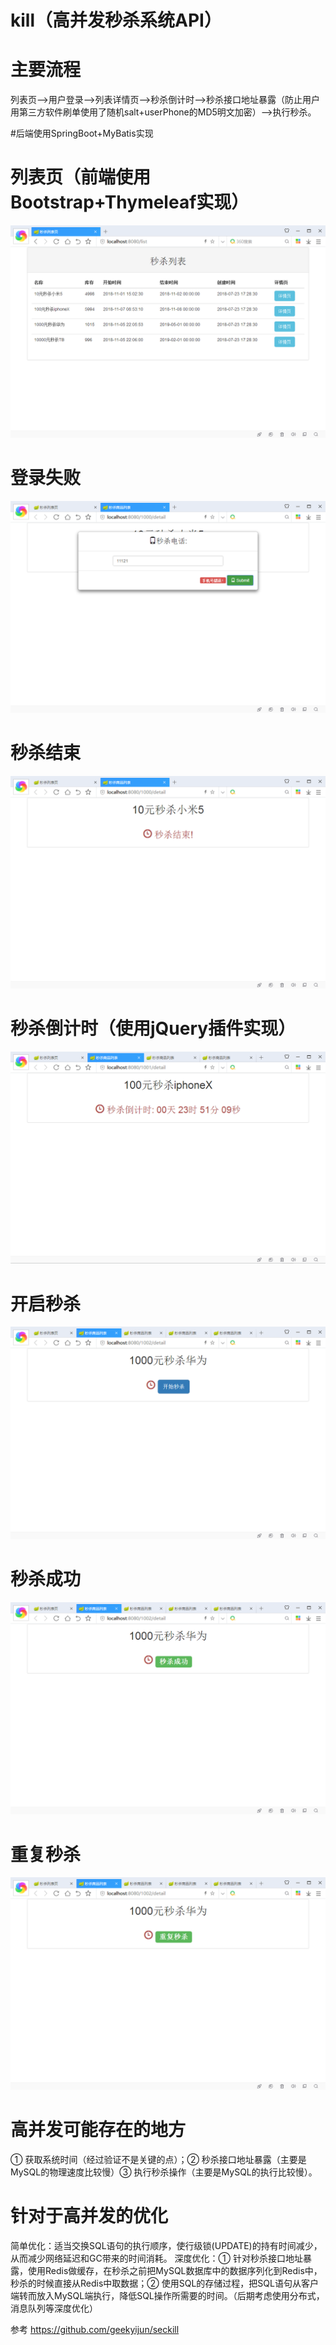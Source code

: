 # kill（高并发秒杀系统API）
 


# 主要流程
列表页-->用户登录-->列表详情页-->秒杀倒计时-->秒杀接口地址暴露（防止用户用第三方软件刷单使用了随机salt+userPhone的MD5明文加密）-->执行秒杀。

#后端使用SpringBoot+MyBatis实现 

# 列表页（前端使用Bootstrap+Thymeleaf实现）
![Image text](https://raw.githubusercontent.com/MacRylynn/kill/master/images/1.png)

# 登录失败
![Image text](https://raw.githubusercontent.com/MacRylynn/kill/master/images/2.png)

# 秒杀结束
![Image text](https://github.com/MacRylynn/kill/blob/master/images/3.png)

# 秒杀倒计时（使用jQuery插件实现）
![Image text](https://raw.githubusercontent.com/MacRylynn/kill/master/images/4.png)

# 开启秒杀
![Image text](https://raw.githubusercontent.com/MacRylynn/kill/master/images/5.png)

# 秒杀成功
![Image text](https://raw.githubusercontent.com/MacRylynn/kill/master/images/6.png)

# 重复秒杀
![Image text](https://raw.githubusercontent.com/MacRylynn/kill/master/images/7.png)

# 高并发可能存在的地方
① 获取系统时间（经过验证不是关键的点）；② 秒杀接口地址暴露（主要是MySQL的物理速度比较慢）③ 执行秒杀操作（主要是MySQL的执行比较慢）。

# 针对于高并发的优化
简单优化：适当交换SQL语句的执行顺序，使行级锁(UPDATE)的持有时间减少，从而减少网络延迟和GC带来的时间消耗。
深度优化：① 针对秒杀接口地址暴露，使用Redis做缓存，在秒杀之前把MySQL数据库中的数据序列化到Redis中，秒杀的时候直接从Redis中取数据；② 使用SQL的存储过程，把SQL语句从客户端转而放入MySQL端执行，降低SQL操作所需要的时间。（后期考虑使用分布式，消息队列等深度优化）

参考
https://github.com/geekyijun/seckill


